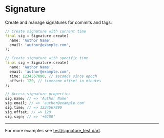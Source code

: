# Signature

Create and manage signatures for commits and tags:

```dart
// Create signature with current time
final sig = Signature.create(
  name: 'Author Name',
  email: 'author@example.com',
);

// Create signature with specific time
final sig = Signature.create(
  name: 'Author Name',
  email: 'author@example.com',
  time: 1234567890, // seconds since epoch
  offset: 120, // timezone offset in minutes
);

// Access signature properties
sig.name; // => 'Author Name'
sig.email; // => 'author@example.com'
sig.time; // => 1234567890
sig.offset; // => 120
sig.sign; // => '+0200'
```

---


For more examples see [test/signature_test.dart](../../test/signature_test.dart).

